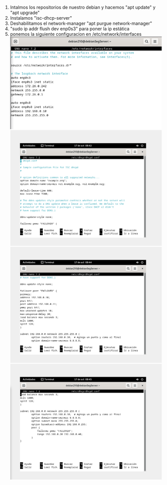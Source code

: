 1. Intalmos los repositorios de nuestro debian y hacemos "apt update" y "apt upgrade"
2. Instalamos "isc-dhcp-server"
3. Deshabilitamos el network-manager "apt purgue network-manager"
4. "sudo ip addr flush dev enp0s3" para poner la ip estática
5. ponemos la siguiente configuracion en /etc/network/interfaces
![img1](images/interfaces-dhcp-failover.png)
![dhcpd.conf1](images/dhcpd.conf1.png)
![dhcpd.conf2](images/dhcpd.conf2.png)
![dhcpd.conf3](images/dhcpd.conf3.png)
